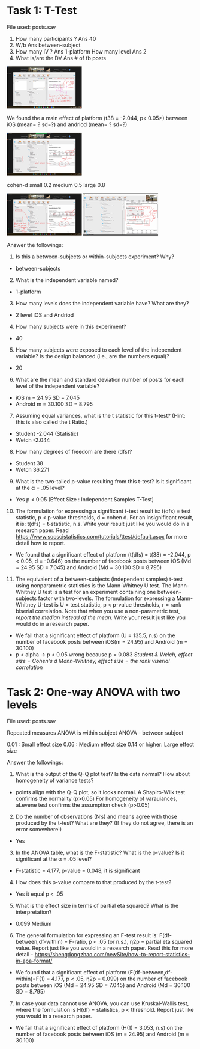 # Task 1: T-Test
File used: posts.sav

1. How many participants ? Ans 40
2. W/b Ans between-subject
3.  How many IV ? Ans 1-platform
    How many level Ans 2
4. What is/are the DV Ans # of fb posts

<img src = "./figures/01.jpg" width=200>

We found the a main effect of platform (t38 = -2.044, p< 0.05>)
berween iOS (mean= ? sd=?) and andriod  (mean= ? sd=?)

<img src = "./figures/02.jpg" width=200>

cohen-d small 0.2 medium 0.5 large 0.8

<img src = "./figures/03.jpg" width=200>

<img src = "./figures/04.jpg" width=200>

Answer the followings:
1. Is this a between-subjects or within-subjects experiment? Why?
- between-subjects
2. What is the independent variable named?
- 1-platform
3. How many levels does the independent variable have? What are they?
- 2 level iOS and Andriod
4. How many subjects were in this experiment?
- 40
5. How many subjects were exposed to each level of the independent variable? Is the design balanced (i.e., are the numbers equal)?
- 20
6. What are the mean and standard deviation number of posts for each level of the independent variable?
- iOS     m = 24.95  SD = 7.045
- Android m = 30.100 SD = 8.795
7. Assuming equal variances, what is the t statistic for this t-test? (Hint: this is also called the t Ratio.)
- Student -2.044 (Statistic)
- Wetch -2.044
8. How many degrees of freedom are there (dfs)?
- Student 38
- Wetch 36.271
9. What is the two-tailed p-value resulting from this t-test? Is it significant at the α = .05 level?  
- Yes p < 0.05 (Effect Size : Independent Samples T-Test)
10. The formulation for expressing a significant t-test result is: t(dfs) = test statistic, p < p-value thresholds,  d = cohen d.  For an insignificant result, it is: t(dfs) = t-statistic, n.s. Write your result just like you would do in a research paper.   Read https://www.socscistatistics.com/tutorials/ttest/default.aspx for more detail how to report.
-  We found that a significant effect of platform (t(dfs) = t(38) = -2.044, p < 0.05, d = -0.646) on the number of facebook posts between iOS (Md = 24.95  SD = 7.045) and Android (Md = 30.100 SD = 8.795)
11. The equivalent of a between-subjects (independent samples) t-test using nonparametric statistics is the Mann-Whitney U test. The Mann-Whitney U test is a test for an experiment containing one between-subjects factor with two-levels. The formulation for expressing a Mann-Whitney U-test is U = test statistic, p < p-value thresholds, r = rank biserial correlation. Note that when you use a non-parametric test, *report the median instead of the mean.*  Write your result just like you would do in a research paper. 
-  We fail that a significant effect of platform (U = 135.5, n.s) on the number of facebook posts between iOS(m = 24.95) and Android (m = 30.100)
- p < alpha -> p < 0.05 wrong because p = 0.083
*Student & Welch, effect size = Cohen's d*
*Mann-Whitney,    effect size = the rank viserial correlation*

# Task 2: One-way ANOVA with two levels
File used: posts.sav

Repeated measures ANOVA is within subject
ANOVA - between subject

0.01 : Small effect size
0.06 : Medium effect size
0.14 or higher: Large effect size

Answer the followings:
1. What is the output of the Q-Q plot test? Is the data normal?  How about homogeneity of variance tests?
- points align with the Q-Q plot, so it looks normal. A Shapiro-Wilk test confirms the normality (p>0.05) For homogeneity of varauiances, aLevene test confirms the assumption check (p>0.05)
2. Do the number of observations (N’s) and means agree with those produced by the t-test? What are they? (If they do not agree, there is an error somewhere!)
- Yes
3. In the ANOVA table, what is the F-statistic? What is the p-value? Is it significant at the α = .05 level?
- F-statistic = 4.177, p-value = 0.048, it is significant
4. How does this p-value compare to that produced by the t-test? 
- Yes it equal p < .05
5. What is the effect size in terms of partial eta squared?  What is the interpretation?
- 0.099 Medium
6. The general formulation for expressing an F-test result is: F(df-between,df-within) = F-ratio, p < .05 (or n.s.),  η2p = partial eta squared value. Report just like you would in a research paper. Read this for more detail - https://shengdongzhao.com/newSite/how-to-report-statistics-in-apa-format/
- We found that a significant effect of platform (F(df-between,df-within)=F(1) = 4.177, p < .05,  η2p = 0.099) on the number of facebook posts between iOS (Md = 24.95  SD = 7.045) and Android (Md = 30.100 SD = 8.795)
7. In case your data cannot use ANOVA, you can use Kruskal-Wallis test, where the formulation is H(df) = statistics, p < threshold.  Report just like you would in a research paper. 
- We fail that a significant effect of platform (H(1) = 3.053, n.s) on the number of facebook posts between iOS (m = 24.95) and Android (m = 30.100)